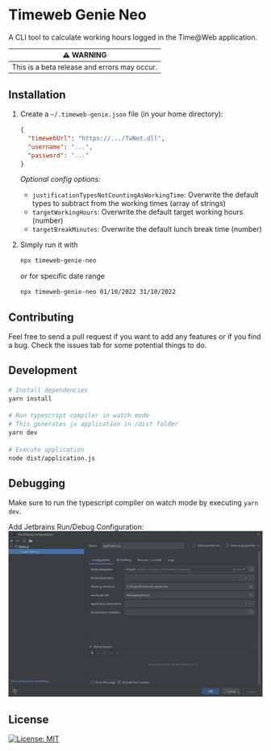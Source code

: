 # Timeweb Genie Neo

A CLI tool to calculate working hours logged in the Time@Web application.

| :warning: WARNING                            |
| -------------------------------------------- |
| This is a beta release and errors may occur. |

## Installation

1. Create a `~/.timeweb-genie.json` file (in your home directory):

   ```json
   {
     "timewebUrl": "https://.../TwNet.dll",
     "username": "...",
     "password": "..."
   }
   ```

   _Optional config options:_

   - `justificationTypesNotCountingAsWorkingTime`: Overwrite the default types to subtract from the working times (array of strings)
   - `targetWorkingHours`: Overwrite the default target working hours (number)
   - `targetBreakMinutes`: Overwrite the default lunch break time (number)


2. Simply run it with

   ```sh
   npx timeweb-genie-neo
   ```
   
   _or_ for specific date range

   ```sh
   npx timeweb-genie-neo 01/10/2022 31/10/2022
   ```

## Contributing

Feel free to send a pull request if you want to add any features or if you find a bug.
Check the issues tab for some potential things to do.


## Development

   ```sh
   # Install dependencies
   yarn install
   
   # Run typescript compiler in watch mode
   # This generates js application in /dist folder
   yarn dev
   
   # Execute application
   node dist/application.js
   ```

## Debugging

Make sure to run the typescript compiler on watch mode by executing ```yarn dev```.

Add Jetbrains Run/Debug Configuration:
![Alt text](_dev/run_configuration.jpg?raw=true "Title")



## License

[![License: MIT](https://img.shields.io/badge/License-MIT-yellow.svg)](https://opensource.org/licenses/MIT)
